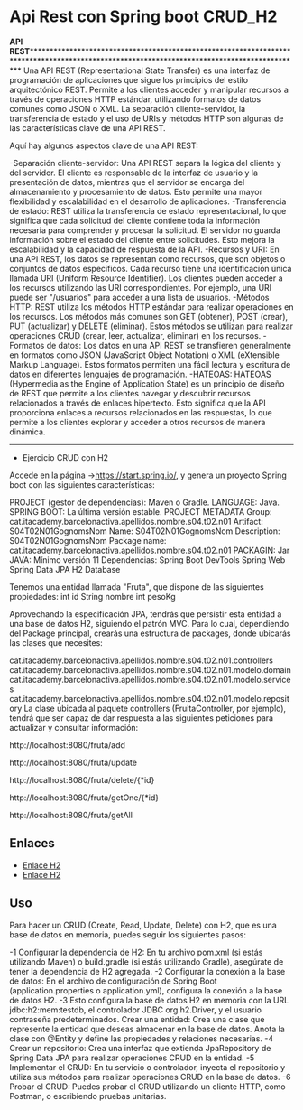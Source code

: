 # Api Rest con Spring boot CRUD_H2

****API REST************************************************************************************************************************************************
Una API REST (Representational State Transfer) es una interfaz de programación de aplicaciones que sigue los principios del estilo arquitectónico REST.
Permite a los clientes acceder y manipular recursos a través de operaciones HTTP estándar, utilizando formatos de datos comunes como JSON o XML. La separación
cliente-servidor, la transferencia de estado y el uso de URIs y métodos HTTP son algunas de las características clave de una API REST.

Aquí hay algunos aspectos clave de una API REST:

  -Separación cliente-servidor: Una API REST separa la lógica del cliente y del servidor. El cliente es responsable de la interfaz de usuario y la presentación
de datos, mientras que el servidor se encarga del almacenamiento y procesamiento de datos. Esto permite una mayor flexibilidad y escalabilidad en el desarrollo
de aplicaciones.
  -Transferencia de estado: REST utiliza la transferencia de estado representacional, lo que significa que cada solicitud del cliente contiene toda la información
necesaria para comprender y procesar la solicitud. El servidor no guarda información sobre el estado del cliente entre solicitudes. Esto mejora la escalabilidad
y la capacidad de respuesta de la API.
  -Recursos y URI: En una API REST, los datos se representan como recursos, que son objetos o conjuntos de datos específicos. Cada recurso tiene una identificación
única llamada URI (Uniform Resource Identifier). Los clientes pueden acceder a los recursos utilizando las URI correspondientes. Por ejemplo, una URI puede ser
"/usuarios" para acceder a una lista de usuarios.
  -Métodos HTTP: REST utiliza los métodos HTTP estándar para realizar operaciones en los recursos. Los métodos más comunes son GET (obtener), POST (crear), PUT
(actualizar) y DELETE (eliminar). Estos métodos se utilizan para realizar operaciones CRUD (crear, leer, actualizar, eliminar) en los recursos.
  -Formatos de datos: Los datos en una API REST se transfieren generalmente en formatos como JSON (JavaScript Object Notation) o XML (eXtensible Markup Language).
Estos formatos permiten una fácil lectura y escritura de datos en diferentes lenguajes de programación.
  -HATEOAS: HATEOAS (Hypermedia as the Engine of Application State) es un principio de diseño de REST que permite a los clientes navegar y descubrir recursos 
relacionados a través de enlaces hipertexto. Esto significa que la API proporciona enlaces a recursos relacionados en las respuestas, lo que permite a los 
clientes explorar y acceder a otros recursos de manera dinámica.
************************************************************************************************************************************************************ 

- Ejercicio CRUD con H2

Accede en la página ->https://start.spring.io/, y genera un proyecto Spring boot con las siguientes características:

PROJECT (gestor de dependencias): Maven o Gradle.
LANGUAGE:                         Java.
SPRING BOOT:                     La última versión estable.
PROJECT METADATA Group:          cat.itacademy.barcelonactiva.apellidos.nombre.s04.t02.n01
Artifact:                        S04T02N01GognomsNom
Name:                            S04T02N01GognomsNom
Description:                     S04T02N01GognomsNom
Package name:                    cat.itacademy.barcelonactiva.apellidos.nombre.s04.t02.n01
PACKAGIN:                        Jar
JAVA:                            Mínimo versión 11
Dependencias:
                                 Spring Boot DevTools
                                 Spring Web
                                 Spring Data JPA
                                 H2 Database

Tenemos una entidad llamada "Fruta", que dispone de las siguientes propiedades:
int id
String nombre
int pesoKg

Aprovechando la especificación JPA, tendrás que persistir esta entidad a una base de datos H2, siguiendo el patrón MVC. 
Para lo cual, dependiendo del Package principal, crearás una estructura de packages, donde ubicarás las clases que necesites:

cat.itacademy.barcelonactiva.apellidos.nombre.s04.t02.n01.controllers
cat.itacademy.barcelonactiva.apellidos.nombre.s04.t02.n01.modelo.domain
cat.itacademy.barcelonactiva.apellidos.nombre.s04.t02.n01.modelo.services
cat.itacademy.barcelonactiva.apellidos.nombre.s04.t02.n01.modelo.repository
La clase ubicada al paquete controllers (FruitaController, por ejemplo), tendrá que ser capaz de dar respuesta a las siguientes
peticiones para actualizar y consultar información:

http://localhost:8080/fruta/add

http://localhost:8080/fruta/update

http://localhost:8080/fruta/delete/{*id}

http://localhost:8080/fruta/getOne/{*id}

http://localhost:8080/fruta/getAll

## Enlaces

   - [Enlace H2]([(https://www.youtube.com/watch?v=M7lhQMzzHWU&t=199s)])
   - [Enlace H2]([(https://www.youtube.com/watch?v=hzEpwm_Ew7I)])
     
## Uso

 Para hacer un CRUD (Create, Read, Update, Delete) con H2, que es una base de datos en memoria, puedes seguir los siguientes pasos:

  -1 Configurar la dependencia de H2: En tu archivo pom.xml (si estás utilizando Maven) o build.gradle (si estás utilizando Gradle),
  asegúrate de tener la dependencia de H2 agregada. 
  -2 Configurar la conexión a la base de datos: En el archivo de configuración de Spring Boot (application.properties o application.yml),
  configura la conexión a la base de datos H2. 
  -3 Esto configura la base de datos H2 en memoria con la URL jdbc:h2:mem:testdb, el controlador JDBC org.h2.Driver, y el usuario 
    contraseña predeterminados.
    Crear una entidad: Crea una clase que represente la entidad que deseas almacenar en la base de datos. Anota la clase con @Entity
    y define las propiedades y relaciones necesarias. 
  -4 Crear un repositorio: Crea una interfaz que extienda JpaRepository de Spring Data JPA para realizar operaciones CRUD en la entidad.
  -5 Implementar el CRUD: En tu servicio o controlador, inyecta el repositorio y utiliza sus métodos para realizar operaciones CRUD en la base de datos.
  -6 Probar el CRUD: Puedes probar el CRUD utilizando un cliente HTTP, como Postman, o escribiendo pruebas unitarias.
  








  
